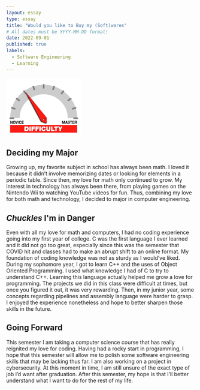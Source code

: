 ```yaml
---
layout: essay
type: essay
title: "Would you like to Buy my (Soft)wares"
# All dates must be YYYY-MM-DD format!
date: 2022-09-01
published: true
labels:
  - Software Engineering
  - Learning
---
```


<img width="200px" class="rounded float-start pe-4" src="../img/difficulty/degree_difficulty.jpg">

## Deciding my Major

Growing up, my favorite subject in school has always been math. I loved it because it didn’t involve memorizing dates or looking for elements in a periodic table. Since then, my love for math only continued to grow. My interest in technology has always been there, from playing games on the Nintendo Wii to watching YouTube videos for fun. Thus, combining my love for both math and technology, I decided to major in computer engineering.

## *Chuckles* I'm in Danger

Even with all my love for math and computers, I had no coding experience going into my first year of college. C was the first language I ever learned and it did not go too great, especially since this was the semester that COVID hit and classes had to make an abrupt shift to an online format. My foundation of coding knowledge was not as sturdy as I would’ve liked. During my sophomore year, I got to learn C++ and the uses of Object Oriented Programming. I used what knowledge I had of C to try to understand C++. Learning this language actually helped me grow a love for programming. The projects we did in this class were difficult at times, but once you figured it out, it was very rewarding. Then, in my junior year, some concepts regarding pipelines and assembly language were harder to grasp. I enjoyed the experience nonetheless and hope to better sharpen those skills in the future.

## Going Forward

This semester I am taking a computer science course that has really reignited my love for coding. Having had a rocky start in programming, I hope that this semester will allow me to polish some software engineering skills that may be lacking thus far. I am also working on a project in cybersecurity. At this moment in time, I am still unsure of the exact type of job I’d want after graduation. After this semester, my hope is that I’ll better understand what I want to do for the rest of my life. 
